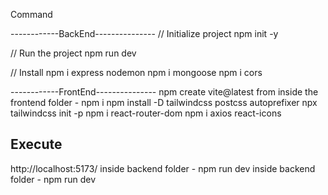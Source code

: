 


Command

------------BackEnd---------------
// Initialize project
npm init -y

// Run the project
npm run dev

// Install 
npm i express nodemon
npm i mongoose
npm i cors


------------FrontEnd---------------
npm create vite@latest
from inside the frontend folder - npm i
npm install -D tailwindcss postcss autoprefixer
npx tailwindcss init -p
npm i react-router-dom
npm i axios react-icons


Execute
----------------------------
http://localhost:5173/
inside backend folder - npm run dev
inside backend folder - npm run dev